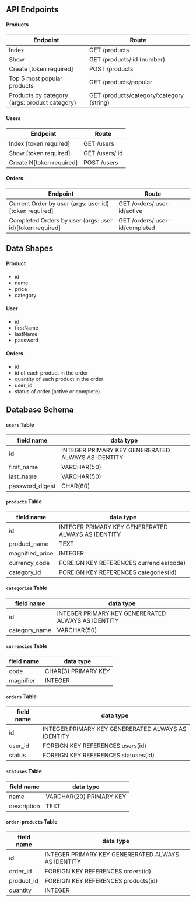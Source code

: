 ## API Endpoints
#### Products
| Endpoint | Route |
| -------- | ----- |
| Index                                                       | GET  /products                            |
| Show                                                        | GET  /products/:id (number)               |
| Create [token required]                                     | POST /products                            |
| Top 5 most popular products                                 | GET  /products/popular                    |
| Products by category (args: product category)               | GET  /products/category/:category (string)|

#### Users
| Endpoint | Route |
| -------- | ----- |
| Index [token required]                                      | GET  /users     |
| Show [token required]                                       | GET  /users/:id |
| Create N[token required]                                    | POST /users     |

#### Orders
| Endpoint | Route |
| -------- | ----- |
| Current Order by user (args: user id)[token required]       | GET  /orders/:user-id/active   |
| Completed Orders by user (args: user id)[token required]    | GET  /orders/:user-id/completed|

## Data Shapes
#### Product
-  id
- name
- price
- category

#### User
- id
- firstName
- lastName
- password

#### Orders
- id
- id of each product in the order
- quantity of each product in the order
- user_id
- status of order (active or complete)

## Database Schema
#### `users` Table
| field name | data type |
| ---------- | --------- |
| id              | INTEGER PRIMARY KEY GENERERATED ALWAYS AS IDENTITY |
| first_name      | VARCHAR(50)          |
| last_name       | VARCHAR(50)          |
| password_digest | CHAR(60)             |

#### `products` Table
| field name | data type |
| ---------- | --------- |
| id              | INTEGER PRIMARY KEY GENERERATED ALWAYS AS IDENTITY |
| product_name    | TEXT                 |
| magnified_price | INTEGER              |
| currency_code   | FOREIGN KEY REFERENCES currencies(code) |
| category_id     | FOREIGN KEY REFERENCES categories(id) |

#### `categories` Table
| field name | data type |
| ---------- | --------- |
| id         | INTEGER PRIMARY KEY GENERERATED ALWAYS AS IDENTITY |
| category_name       | VARCHAR(50)          |

#### `currencies` Table
| field name | data type |
| ---------- | --------- |
| code       | CHAR(3) PRIMARY KEY  |
| magnifier  | INTEGER              |

#### `orders` Table
| field name | data type |
| ---------- | --------- |
| id         | INTEGER PRIMARY KEY GENERERATED ALWAYS AS IDENTITY |
| user_id    | FOREIGN KEY REFERENCES users(id) |
| status     | FOREIGN KEY REFERENCES statuses(id)|

#### `statuses` Table
| field name | data type |
| ---------- | --------- |
| name       | VARCHAR(20) PRIMARY KEY   |
| description| TEXT                      |

#### `order-products` Table
| field name | data type |
| ---------- | --------- |
| id         | INTEGER PRIMARY KEY GENERERATED ALWAYS AS IDENTITY |
| order_id   | FOREIGN KEY REFERENCES orders(id) |
| product_id | FOREIGN KEY REFERENCES products(id) |
| quantity   | INTEGER |